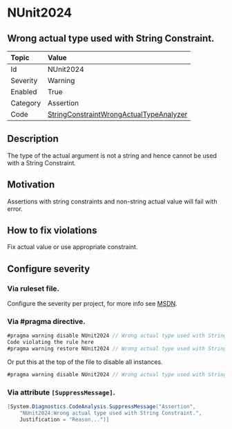 # NUnit2024

## Wrong actual type used with String Constraint.

| Topic    | Value
| :--      | :--
| Id       | NUnit2024
| Severity | Warning
| Enabled  | True
| Category | Assertion
| Code     | [StringConstraintWrongActualTypeAnalyzer](https://github.com/nunit/nunit.analyzers/blob/master/src/nunit.analyzers/StringConstraintWrongActualType/StringConstraintWrongActualTypeAnalyzer.cs)

## Description

The type of the actual argument is not a string and hence cannot be used with a String Constraint.

## Motivation

Assertions with string constraints and non-string actual value will fail with error.

## How to fix violations

Fix actual value or use appropriate constraint.

<!-- start generated config severity -->
## Configure severity

### Via ruleset file.

Configure the severity per project, for more info see [MSDN](https://msdn.microsoft.com/en-us/library/dd264949.aspx).

### Via #pragma directive.

```csharp
#pragma warning disable NUnit2024 // Wrong actual type used with String Constraint.
Code violating the rule here
#pragma warning restore NUnit2024 // Wrong actual type used with String Constraint.
```

Or put this at the top of the file to disable all instances.

```csharp
#pragma warning disable NUnit2024 // Wrong actual type used with String Constraint.
```

### Via attribute `[SuppressMessage]`.

```csharp
[System.Diagnostics.CodeAnalysis.SuppressMessage("Assertion",
    "NUnit2024:Wrong actual type used with String Constraint.",
    Justification = "Reason...")]
```
<!-- end generated config severity -->
